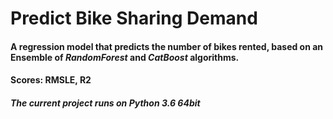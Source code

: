 # Predict Bike Sharing Demand

#### A regression model that predicts the number of bikes rented, based on an Ensemble of ***RandomForest*** and ***CatBoost*** algorithms.
#### Scores: RMSLE, R2

##### The current project runs on **Python 3.6 64bit**
